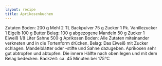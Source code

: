 ```yaml
---
layout: recipe
title: Aprikosenkuchen
---
```


Zutaten
Boden:
200 g Mehl
2 TL Backpulver
75 g Zucker
1 Pk. Vanillezucker
1 Eigelb
100 g Butter
Belag:
100 g abgezogene Mandeln
50 g Zucker
1 Eiweiß
1/8 Liter Sahne
500 g Aprikosen
Boden:
Alle Zutaten miteinander verkneten und in die Tortenform drücken.
Belag:
Das Eiweiß mit Zucker schlagen. Mandelblätter oder -stifte und Sahne dazugeben.
Aprikosen sehr gut abtropfen und abtupfen. Die innere Hälfte nach oben legen und mit dem Belag bedecken.
Backzeit: ca. 45 Minuten bei 175°C
